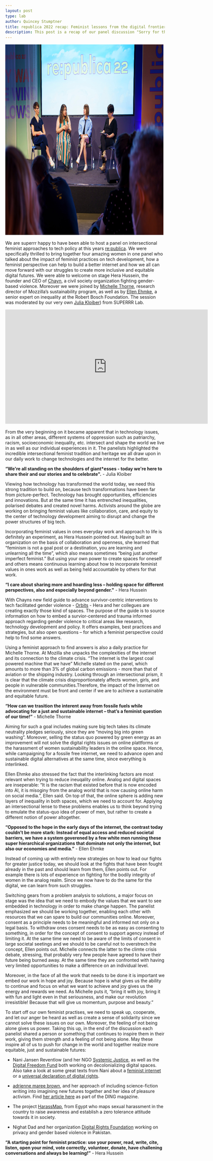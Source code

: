 ```yaml
---
layout: post
type: lab
author: Quincey Stumptner
title: republica 2022 recap: Feminist lessons from the digital frontier
description: This post is a recap of our panel discussion "Sorry for the late reply - Feminist lessons from the digital frontier" at re:publica 2022.
---
```

<img src="/assets/img/blog/republica 2022 Panel_feminist frontier.jpg" alt="The photo shows the four panelists, Ellen Ehmke, Hera Hussein, Michelle Thorne and Julia Kloiber sitting on stage with a large sign behind them depicting the logo of republica." width="500" height="600">

<p>
We are superrr happy to have been able to host a panel on intersectional feminist approaches to tech policy at this years <a href="https://re-publica.com/de/session/sorry-late-reply-feminist-lessons-digital-frontier/">re:publica</a>. We were specifically thrilled to bring together four amazing women in one panel who talked about the impact of feminist practices on tech development, how a feminist perspective can help to build a better internet and how we all can move forward with our struggles to create more inclusive and equitable digital futures. We were able to welcome on stage Hera Hussein, the founder and CEO of <a href="https://www.chayn.co/">Chayn</a>, a civil society organization fighting gender-based violence. Moreover we were joined by <a href="https://michellethorne.cc/about/">Michelle Thorne</a>, research director of Mozzilla’s sustainability program, as well as by <a href="https://re-publica.com/de/user/12575/">Ellen Ehmke</a>, a senior expert on inequality at the Robert Bosch Foundation. The session was moderated by our very own <a href="https://juliakloiber.com/">Julia Kloiber</a>) from SUPERRR Lab.
</p>

</p>
  <iframe src="https://www.youtube.com/watch?v=v45W_m7SOPM" width="640" height="360" frameborder="0" allow="autoplay; fullscreen; picture-in-picture" allowfullscreen></iframe>
<br>

<p>
 From the very beginning on it became apparent that in technology issues, as in all other areas, different systems of oppression such as patriarchy, racism, socioeconomic inequality, etc. intersect and shape the world we live in as well as our individual experiences in it. The panelists highlighted the incredible intersectional feminist tradition and heritage we all draw upon in our daily work to change technologies and the internet for the better. 
</p>

<p>
<b>“We're all standing on the shoulders of giant*esses - today we're here to share their and our stories and to celebrate".</b> - Julia Kloiber
</p>
<p>
Viewing how technology has transformed the world today, we need this strong tradition to build on, because tech transformations have been far from picture-perfect. Technology has brought opportunities, efficiencies and innovations. But at the same time it has entrenched inequalities, polarised debates and created novel harms. Activists around the globe are working on bringing feminist values like collaboration, care, and equity to the center of technology development aiming to disrupt and change the power structures of big tech.
</p>

<p>
Incorporating feminist values in ones everyday work and approach to life is definitely an experiment, as Hera Hussein pointed out. Having built an organization on the basis of collaboration and openness, she learned that “feminism is not a goal post or a destination, you are learning and unlearning all the time”, which also means sometimes “being just another imperfect feminist.” But using your own power to create spaces for oneself and others means continuous learning about how to incorporate feminist values in ones work as well as being held accountable by others for that work.
</p>
<p>
<b>“I care about sharing more and hoarding less – holding space for different perspectives, also and especially beyond gender."</b> - Hera Hussein
</p>


<p>
With Chayns new field guide to advance survivor-centric interventions to tech facilitated gender violence - <a href="https://chayn.notion.site/chayn/Orbits-a-global-field-guide-to-advance-intersectional-survivor-centred-and-trauma-informed-interv-8d8dc6a1436543b8b25af63ddafaa409/">Orbits</a> - Hera and her collegues are creating exactly those kind of spaces. The purpose of the guide is to source information on how to embed a survior-centered and trauma informed approach regarding gender violence to critical areas like research, technology development and policy. It offers examples, best practices and strategies, but also open questions – for which a feminist perspective could help to find some answers.
</p>
<p>
Using a feminist approach to find answers is also a daily practice for Michelle Thorne. At Mozilla she unpacks the complexities of the internet and its connection to the climate crisis. “The internet is the largest coal powered machine that we have” Michelle stated on the panel, which amounts to more than 3% of global carbon emissions - more than that of aviation or the shipping industry. Looking through an intersectional prism, it is clear that the climate crisis disproportionately affects women, girls, and people in vulnerable communities.Therefore, the impact of the Internet on the environment must be front and center if we are to achieve a sustainable and equitable future.
</p>

<p>
<b>“How can we trasition the interent away from fossile fuels while advocating for a just and sustainable internet – that’s a feminist question of our time!”</b> - Michelle Thorne
</p>
<p>
Aiming for such a goal includes making sure big tech takes its climate neutrality pledges seriously, since they are “moving big into green washing”. Moreover, selling the status quo powered by green energy as an improvement will not solve the digital rights issues on online plattforms or the harassment of women sustainability leaders in the online space. Hence, while campaigning for a fossile free internet, we need to advance open and sustainable digital alternatives at the same time, since everything is interlinked.
</p>

<p>
Ellen Ehmke also stressed the fact that the interlinking factors are most relevant when trying to reduce ineuqality online. Analog and digital spaces are inseperable: “It is the racism that existed before that is now encoded into AI, it is misoginy from the analog world that is now causing online harm on social media.”, Ellen said. On top of that, the online sphere is adding new layers of inequality in both spaces, which we need to account for. Applying an intersectional lense to these problems enables us to think beyond trying to emulate the status-quo idea of power of men, but rather to create a different notion of power altogether.
</p>
<p>
<b>“Opposed to the hope in the early days of the internet, the contrast today couldn’t be more stark: Instead of equal access and reduced societal barriers, we have a system goverened by a few white men running these super hierarchical organizations that dominate not only the internet, but also our economies and media.”</b> - Ellen Ehmke
<p>

<p>
Instead of coming up with entirely new strategies on how to lead our fights for greater justice today, we should look at the fights that have been fought already in the past and should learn from them, Ellen points out. For example there is lots of experience on fighting for the bodily integrity of women in the analog realm. Since we now have to do the same for the digital, we can learn from such struggles.
</p>

<p>
Switching gears from a problem analysis to solutions, a major focus on stage was the idea that we need to embody the values that we want to see embedded in technology in order to make change happen. The panelist emphasized we should be working together, enabling each other with resources that we can spare to build our communities online. Moreover, consent as a principle needs to be meaningful and informed not only on a legal basis. To withdraw ones consent needs to be as easy as consenting to something, in order for the concept of consent to support agency instead of limiting it. At the same time we need to be aware of the limits of consent in large societal seetings and we should to be careful not to overstrech the concept, Ellen points out. Michelle connects the latter to the climte crisis debate, stressing, that probably very few people have agreed to have their future being burned away. At the same time they are confronted with having very limited opportunities to make a difference on an individual level.
</p>

<p>
Moreover, in the face of all the work that needs to be done it is important we embed our work in hope and joy. Because hope is what gives us the ability to continue and focus on what we want to achieve and joy gives us the energy and rewards we need. As Michelle puts it, “bring it with joy, bring it with fun and light even in that seriousness, and make our revolution irresistible! Because that will give us momentum, purpose and beauty.”
</p>

<p>
To start off our own feminist practises, we need to speak up, cooperate, and let our anger be heard as well as create a sense of solidarity since we cannot solve these issues on our own. Moreover, the feeling of not being alone gives us power. Taking this up, in the end of the discussion each panelist shared a person or something that continues to inspire them in their work, giving them strength and a feeling of not being alone. May these inspire all of us to push for change in the world and together realize more equitable, just and sustainable futures:
</p>

<p>
<ul><li>Nani Jansen Reventlow (and her NGO <a href="https://systemicjustice.ngo/">Systemic Justice</a>, as well as the <a href="https://digitalfreedomfund.org/">Digital Freedom Fund</a> both working on decolonializing digital spaces. Also take a look at some great texts from Nani about a <a href="https://nanijansenreventlow.medium.com/what-does-building-an-intersectional-feminist-internet-look-like-5b9323718264/">feminist internet</a> or a <a href="https://dingdingding.org/issue-2/imagining-a-universal-declaration-of-digital-rights/">universal declaration of digital rights</a>. </li>

<li><p><a href="https://adriennemareebrown.net/">adrienne maree brown</a>, and her approach of including science-fiction writing into imagining new futures together and her idea of pleasure activism. Find <a href="https://dingdingding.org/issue-2/dream-beyond-the-wounds/">her article here</a> as part of the DING magazine.</p></li>

<li><p>The project <a href="https://harassmap.org/en/">HarassMap</a>, from Egypt who maps sexual harassment in the country to raise awareness and establish a zero tolerance attitude towards it in society.</p></li>

<li><p>Nighat Dad and her organization <a href="https://digitalrightsfoundation.pk/">Digital Rights Foundation</a> working on privacy and gender based violence in Pakistan.</p></li>
</ul>

<p>
<b>“A starting point for feminist practice: use your power, read, write, cite, listen, open your mind, vote correctly, volunteer, donate, have challening conversations and always be learning!”</b> - Hera Hussein
</p>

